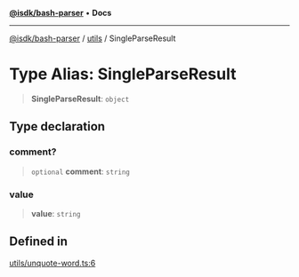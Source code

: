 [**@isdk/bash-parser**](../../../README.md) • **Docs**

***

[@isdk/bash-parser](../../../globals.md) / [utils](../README.md) / SingleParseResult

# Type Alias: SingleParseResult

> **SingleParseResult**: `object`

## Type declaration

### comment?

> `optional` **comment**: `string`

### value

> **value**: `string`

## Defined in

[utils/unquote-word.ts:6](https://github.com/mattiasrunge/bash-parser/blob/98089d9104089a44eb5db425f3c3a8de14075f75/src/utils/unquote-word.ts#L6)
